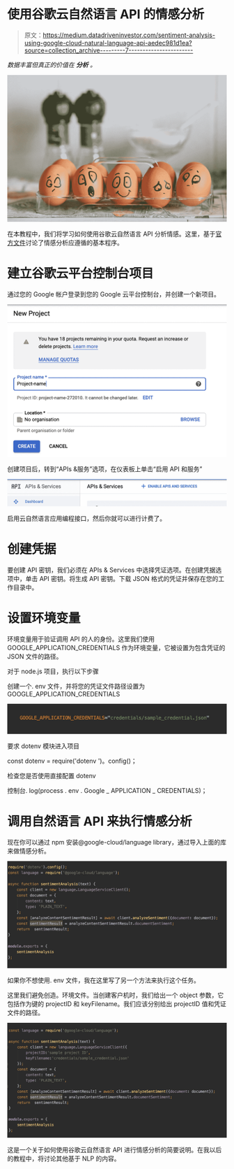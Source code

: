 # 使用谷歌云自然语言 API 的情感分析

> 原文：<https://medium.datadriveninvestor.com/sentiment-analysis-using-google-cloud-natural-language-api-aedec981d1ea?source=collection_archive---------7----------------------->

*数据丰富但真正的价值在* ***分析*** *。*

![](img/28cf9a6c3e45224a5364003adadb92fa.png)

在本教程中，我们将学习如何使用谷歌云自然语言 API 分析情感。这里，基于[官方文件](https://cloud.google.com/natural-language/docs/quickstart-client-libraries)讨论了情感分析应遵循的基本程序。

# **建立谷歌云平台控制台项目**

通过您的 Google 帐户登录到您的 Google 云平台控制台，并创建一个新项目。

![](img/ac8bc1ad13f2f5fa1b3ad1e7252ed86a.png)

创建项目后，转到“APIs &服务”选项，在仪表板上单击“启用 API 和服务”

![](img/e181320ed908084d6c19e60a2b7f4e42.png)

启用云自然语言应用编程接口，然后你就可以进行计费了。

# 创建凭据

要创建 API 密钥，我们必须在 APIs & Services 中选择凭证选项。在创建凭据选项中，单击 API 密钥。将生成 API 密钥。下载 JSON 格式的凭证并保存在您的工作目录中。

# 设置环境变量

环境变量用于验证调用 API 的人的身份。这里我们使用 GOOGLE_APPLICATION_CREDENTIALS 作为环境变量，它被设置为包含凭证的 JSON 文件的路径。

对于 node.js 项目，执行以下步骤

创建一个. env 文件，并将您的凭证文件路径设置为 GOOGLE_APPLICATION_CREDENTIALS

![](img/8affff3c8418b8f1c45a2e7eced6b97d.png)

要求 dotenv 模块进入项目

const dotenv = require('dotenv ')。config()；

检查您是否使用直接配置 dotenv

控制台. log(process . env . Google _ APPLICATION _ CREDENTIALS)；

# 调用自然语言 API 来执行情感分析

现在你可以通过 npm 安装@google-cloud/language library，通过导入上面的库来做情感分析。

![](img/b04ce2398cb5c2d258420e8b730094b4.png)

如果你不想使用. env 文件，我在这里写了另一个方法来执行这个任务。

这里我们避免创造。环境文件。当创建客户机时，我们给出一个 object 参数，它包括作为键的 projectID 和 keyFilename。我们应该分别给出 projectID 值和凭证文件的路径。

![](img/80edbb157e2f77b3eb11fc7f17ada5dc.png)

这是一个关于如何使用谷歌云自然语言 API 进行情感分析的简要说明。在我以后的教程中，将讨论其他基于 NLP 的内容。